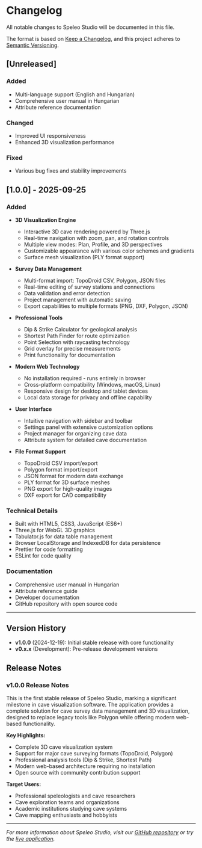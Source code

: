 # Changelog

All notable changes to Speleo Studio will be documented in this file.

The format is based on [Keep a Changelog](https://keepachangelog.com/en/1.0.0/),
and this project adheres to [Semantic Versioning](https://semver.org/spec/v2.0.0.html).

## [Unreleased]

### Added

- Multi-language support (English and Hungarian)
- Comprehensive user manual in Hungarian
- Attribute reference documentation

### Changed

- Improved UI responsiveness
- Enhanced 3D visualization performance

### Fixed

- Various bug fixes and stability improvements

## [1.0.0] - 2025-09-25

### Added

- **3D Visualization Engine**

  - Interactive 3D cave rendering powered by Three.js
  - Real-time navigation with zoom, pan, and rotation controls
  - Multiple view modes: Plan, Profile, and 3D perspectives
  - Customizable appearance with various color schemes and gradients
  - Surface mesh visualization (PLY format support)

- **Survey Data Management**

  - Multi-format import: TopoDroid CSV, Polygon, JSON files
  - Real-time editing of survey stations and connections
  - Data validation and error detection
  - Project management with automatic saving
  - Export capabilities to multiple formats (PNG, DXF, Polygon, JSON)

- **Professional Tools**

  - Dip & Strike Calculator for geological analysis
  - Shortest Path Finder for route optimization
  - Point Selection with raycasting technology
  - Grid overlay for precise measurements
  - Print functionality for documentation

- **Modern Web Technology**

  - No installation required - runs entirely in browser
  - Cross-platform compatibility (Windows, macOS, Linux)
  - Responsive design for desktop and tablet devices
  - Local data storage for privacy and offline capability

- **User Interface**

  - Intuitive navigation with sidebar and toolbar
  - Settings panel with extensive customization options
  - Project manager for organizing cave data
  - Attribute system for detailed cave documentation

- **File Format Support**
  - TopoDroid CSV import/export
  - Polygon format import/export
  - JSON format for modern data exchange
  - PLY format for 3D surface meshes
  - PNG export for high-quality images
  - DXF export for CAD compatibility

### Technical Details

- Built with HTML5, CSS3, JavaScript (ES6+)
- Three.js for WebGL 3D graphics
- Tabulator.js for data table management
- Browser LocalStorage and IndexedDB for data persistence
- Prettier for code formatting
- ESLint for code quality

### Documentation

- Comprehensive user manual in Hungarian
- Attribute reference guide
- Developer documentation
- GitHub repository with open source code

---

## Version History

- **v1.0.0** (2024-12-19): Initial stable release with core functionality
- **v0.x.x** (Development): Pre-release development versions

## Release Notes

### v1.0.0 Release Notes

This is the first stable release of Speleo Studio, marking a significant milestone in cave visualization software. The application provides a complete solution for cave survey data management and 3D visualization, designed to replace legacy tools like Polygon while offering modern web-based functionality.

**Key Highlights:**

- Complete 3D cave visualization system
- Support for major cave surveying formats (TopoDroid, Polygon)
- Professional analysis tools (Dip & Strike, Shortest Path)
- Modern web-based architecture requiring no installation
- Open source with community contribution support

**Target Users:**

- Professional speleologists and cave researchers
- Cave exploration teams and organizations
- Academic institutions studying cave systems
- Cave mapping enthusiasts and hobbyists

---

_For more information about Speleo Studio, visit our [GitHub repository](https://github.com/joemeszaros/speleo-studio) or try the [live application](https://joemeszaros.github.io/speleo-studio/)._
